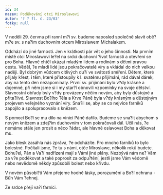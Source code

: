 ```yaml
---
id: 34
nazev: Poděkování otci Miroslawovi
autor: '? ? fl. č. 23/03'
fotky: null
---
```

V neděli 29. června při ranní m?i sv. budeme naposled společně slavit obě? m?e sv. s na?im duchovním otcem Miroslawem Michalakem.<p>
Odchází do jiné farnosti. Jen v krátkosti pár vět o jeho činnosti. Na prvním místě otci Miroslawovi le?el na srdci duchovní ?ivot farnosti a otevření se pro Boha. Hlavně chtěl ukázat mladým lidem a rodinám s dětmi pravou cestu. Věděl, ?e mladí lidé jsou pokračovatelé víry a vkládal do nich velkou naději. Byl dobrým vůdcem citlivých du?í ve svátosti smíření. Dětem, které přijaly křest, i těm, které přistoupily k l. svatému přijímání, rád dával dárek, aby na tento den nezapomínaly. První sv. přijímání bylo v?dy krásné a dojemné, při něm jsme si i my star?í obnovili vzpomínky na svoje dětství. Slavnostní obřady byly v?dy provázeny něčím novým, aby byly důstojné a přita?livé. Slavnost Bo?ího Těla a Krve Páně byla v?dy krásným a důstojným projevem veřejného vyznání víry. Sna?il se, aby se co nejvíce farníků zapojilo a spolupracovalo s knězem.<p>
S pomocí Bo?í se mu dílo na vinici Páně dařilo. Budeme se sna?it abychom s novým knězem a zdej?ím duchovním v tom pokračovali dál. Učil nás, ?e nemáme stále jen prosit a něco ?ádat, ale hlavně oslavovat Boha a děkovat mu.<p>
Jako blesk zasáhla nás zpráva, ?e odcházíte. Pro mnoho farníků to bylo bolestné. Počítali jsme, ?e tu s námi, otče Miroslawe, několik roků budete. Bohu?el, Pán a Va?í nadřízení mají s Vámi jiné plány. Nezbývá nám ne? Vám za v?e poděkovat a také poprosit za odpu?tění, jestli jsme Vám vědomě nebo nevědomě někdy způsobili bolest nebo křivdu.<p>
V novém působi?ti Vám přejeme hodně lásky, porozumění a Bo?í ochranu - Bůh Vám ?ehnej. <p>
Ze srdce přejí va?i farníci.
